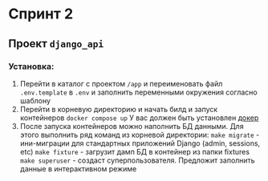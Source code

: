 # Спринт 2
 
## Проект `django_api`

### Установка:
1. Перейти в каталог с проектом `/app` и переименовать файл `.env.template` в `.env` и заполнить переменными окружения согласно шаблону
2. Перейти в корневую директорию и начать билд и запуск контейнеров
    `docker compose up`
    У вас должен быть установлен [докер](https://docs.docker.com/engine/install/)
3. После запуска контейнеров можно наполнить БД данными. Для этого выполнить ряд команд из корневой директории:
   `make migrate` - ини-миграции для стандартных приложений Django (admin, sessions, etc)
   `make fixture` - загрузит дамп БД в контейнер из папки fixtures
   `make superuser` - создаст суперпользователя. Предложит заполнить данные в интерактивном режиме